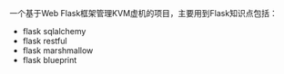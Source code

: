 一个基于Web Flask框架管理KVM虚机的项目，主要用到Flask知识点包括：
* flask sqlalchemy
* flask restful
* flask marshmallow
* flask blueprint